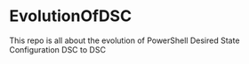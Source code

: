 # EvolutionOfDSC
This repo is all about the evolution of PowerShell Desired State Configuration DSC to DSC
